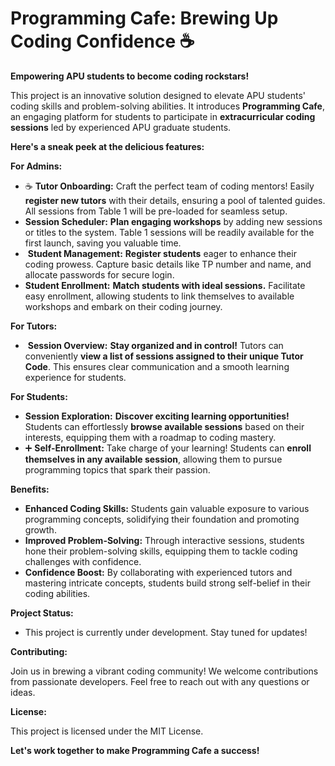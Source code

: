 # Programming Cafe: Brewing Up Coding Confidence ☕

**Empowering APU students to become coding rockstars!**

This project is an innovative solution designed to elevate APU students' coding skills and problem-solving abilities. It introduces **Programming Cafe**, an engaging platform for students to participate in **extracurricular coding sessions** led by experienced APU graduate students.

**Here's a sneak peek at the delicious features:**

**For Admins:**

* ☕ **Tutor Onboarding:** Craft the perfect team of coding mentors! Easily **register new tutors** with their details, ensuring a pool of talented guides. All sessions from Table 1 will be pre-loaded for seamless setup.
*  **Session Scheduler:**  **Plan engaging workshops** by adding new sessions or titles to the system. Table 1 sessions will be readily available for the first launch, saving you valuable time.
* ‍ **Student Management:**  **Register students** eager to enhance their coding prowess. Capture basic details like TP number and name, and allocate passwords for secure login.
*  **Student Enrollment:**  **Match students with ideal sessions.** Facilitate easy enrollment, allowing students to link themselves to available workshops and embark on their coding journey.

**For Tutors:**

* ‍ **Session Overview:**  **Stay organized and in control!** Tutors can conveniently **view a list of sessions assigned to their unique Tutor Code**. This ensures clear communication and a smooth learning experience for students.

**For Students:**

*  **Session Exploration:** **Discover exciting learning opportunities!** Students can effortlessly **browse available sessions** based on their interests, equipping them with a roadmap to coding mastery.
* ➕ **Self-Enrollment:** Take charge of your learning! Students can **enroll themselves in any available session**, allowing them to pursue programming topics that spark their passion.

**Benefits:**

* **Enhanced Coding Skills:** Students gain valuable exposure to various programming concepts, solidifying their foundation and promoting growth.
* **Improved Problem-Solving:** Through interactive sessions, students hone their problem-solving skills, equipping them to tackle coding challenges with confidence.
* **Confidence Boost:** By collaborating with experienced tutors and mastering intricate concepts, students build strong self-belief in their coding abilities.

**Project Status:**

* This project is currently under development. Stay tuned for updates!

**Contributing:**

Join us in brewing a vibrant coding community! We welcome contributions from passionate developers. Feel free to reach out with any questions or ideas.

**License:**

This project is licensed under the MIT License.

**Let's work together to make Programming Cafe a success!**

